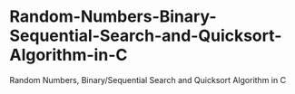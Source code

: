 # Random-Numbers-Binary-Sequential-Search-and-Quicksort-Algorithm-in-C
Random Numbers, Binary/Sequential Search and Quicksort Algorithm in C
